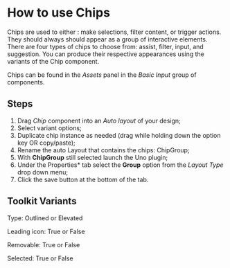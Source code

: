 # How to use Chips

 

Chips are used to either : make selections, filter content, or trigger actions. They should always should appear as a group of interactive elements. There are four types of chips to choose from: assist, filter, input, and suggestion. You can produce their respective appearances using the variants of the Chip component.

Chips can be found in the *Assets* panel in the *Basic Input* group of components.

## Steps

1. Drag *Chip* component into an *Auto layout* of your design;
2. Select variant options;
3. Duplicate chip instance as needed (drag while holding down the option key OR copy/paste);
4. Rename the auto Layout that contains the chips: ChipGroup;
5. With **ChipGroup** still selected launch the Uno plugin;
6. Under the Properties* tab select the **Group** option from the *Layout Type* drop down menu;
7. Click the save button at the bottom of the tab.

## Toolkit Variants

Type: Outlined or Elevated

Leading icon: True or False

Removable: True or False

Selected: True or False